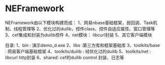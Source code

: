 # NEFramework

NEFramework由以下模块构建而成：
1、网易nbase基础框架，弱回调、Task机制、线程管理等
2、优化过的duilib，控件class、控件自适应属性、窗口管理等
3、cef集成和封装为duilib控件
4、net模块： libcurl封装
5、其它客户端模块


目录:
1、bin : 演示demo_d.exe
2、libs :第三方库和框架基础库
3、toolkits/base : 网易客户端基础框架
4、toolkits/duilib : 经优化过的duilib
5、toolkits/net : libcurl http封装 
6、shared: cef的duilib control 封装、日志等
